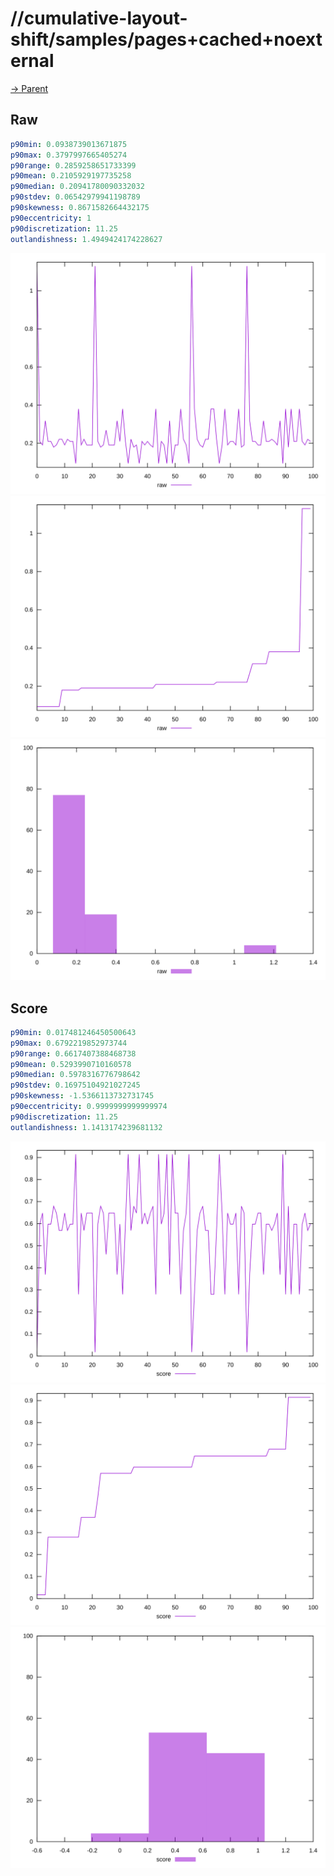 
# //cumulative-layout-shift/samples/pages+cached+noexternal

[→ Parent](../..)


## Raw


```yaml
p90min: 0.0938739013671875
p90max: 0.3797997665405274
p90range: 0.2859258651733399
p90mean: 0.2105929197735258
p90median: 0.20941780090332032
p90stdev: 0.06542979941198789
p90skewness: 0.8671582664432175
p90eccentricity: 1
p90discretization: 11.25
outlandishness: 1.4949424174228627

```

![PLOT: raw-values](./raw/values.svg)![PLOT: raw-sorted](./raw/sorted.svg)![PLOT: raw-histogram](./raw/histogram.svg)
## Score


```yaml
p90min: 0.017481246450500643
p90max: 0.6792219852973744
p90range: 0.6617407388468738
p90mean: 0.5293990710160578
p90median: 0.5978316776798642
p90stdev: 0.16975104921027245
p90skewness: -1.5366113732731745
p90eccentricity: 0.9999999999999974
p90discretization: 11.25
outlandishness: 1.1413174239681132

```

![PLOT: score-values](./score/values.svg)![PLOT: score-sorted](./score/sorted.svg)![PLOT: score-histogram](./score/histogram.svg)